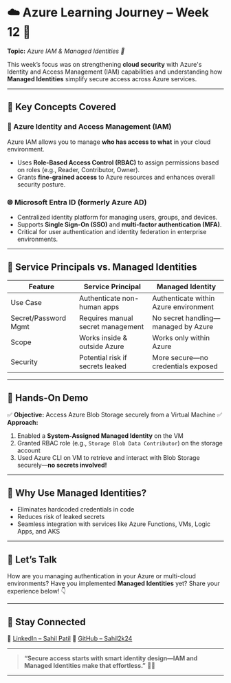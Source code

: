 # ☁️ Azure Learning Journey – Week 12 🚀

**Topic:** *Azure IAM & Managed Identities 🔑*

This week’s focus was on strengthening **cloud security** with Azure's Identity and Access Management (IAM) capabilities and understanding how **Managed Identities** simplify secure access across Azure services.

---

## 📌 Key Concepts Covered

### 🔐 Azure Identity and Access Management (IAM)

Azure IAM allows you to manage **who has access to what** in your cloud environment.

* Uses **Role-Based Access Control (RBAC)** to assign permissions based on roles (e.g., Reader, Contributor, Owner).
* Grants **fine-grained access** to Azure resources and enhances overall security posture.

### 🌐 Microsoft Entra ID (formerly Azure AD)

* Centralized identity platform for managing users, groups, and devices.
* Supports **Single Sign-On (SSO)** and **multi-factor authentication (MFA)**.
* Critical for user authentication and identity federation in enterprise environments.

---

## 🔄 Service Principals vs. Managed Identities

| Feature              | Service Principal                 | Managed Identity                      |
| -------------------- | --------------------------------- | ------------------------------------- |
| Use Case             | Authenticate non-human apps       | Authenticate within Azure environment |
| Secret/Password Mgmt | Requires manual secret management | No secret handling—managed by Azure   |
| Scope                | Works inside & outside Azure      | Works only within Azure               |
| Security             | Potential risk if secrets leaked  | More secure—no credentials exposed    |

---

## 🧪 Hands-On Demo

✅ **Objective:** Access Azure Blob Storage securely from a Virtual Machine
✅ **Approach:**

1. Enabled a **System-Assigned Managed Identity** on the VM
2. Granted RBAC role (e.g., `Storage Blob Data Contributor`) on the storage account
3. Used Azure CLI on VM to retrieve and interact with Blob Storage securely—**no secrets involved!**

---

## 🔐 Why Use Managed Identities?

* Eliminates hardcoded credentials in code
* Reduces risk of leaked secrets
* Seamless integration with services like Azure Functions, VMs, Logic Apps, and AKS

---

## 💬 Let’s Talk

How are you managing authentication in your Azure or multi-cloud environments?
Have you implemented **Managed Identities** yet? Share your experience below! 👇

---

## 🔗 Stay Connected

🔗 [LinkedIn – Sahil Patil](https://www.linkedin.com/in/sahil-cloudgeek/)
🐙 [GitHub – Sahil2k24](https://github.com/Sahil2k24)

---

> **“Secure access starts with smart identity design—IAM and Managed Identities make that effortless.”** 🔐🚀

---
